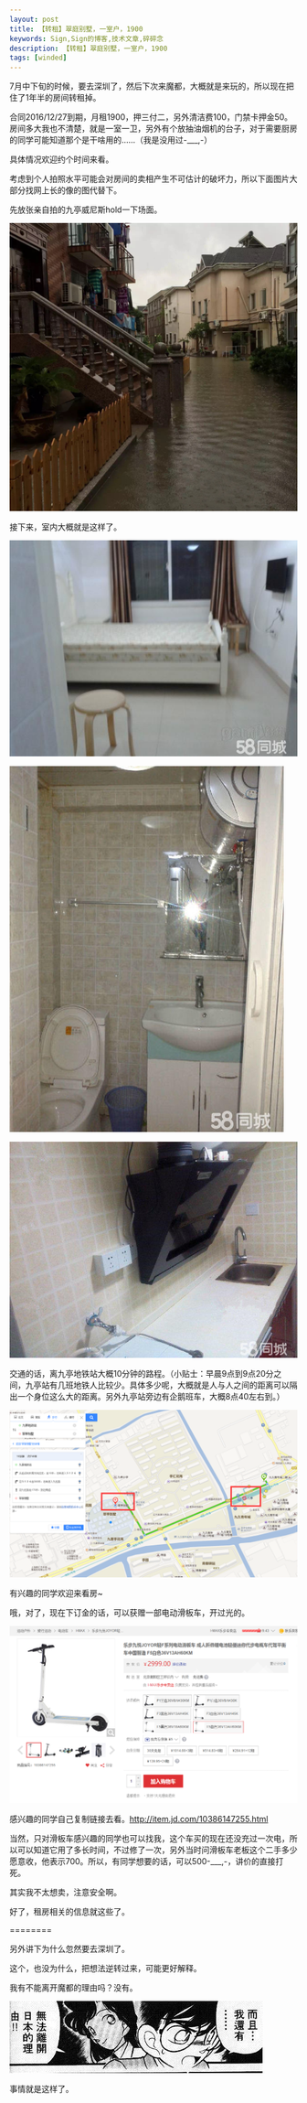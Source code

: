 ```yaml
---
layout: post
title: 【转租】翠庭别墅，一室户，1900
keywords: Sign,Sign的博客,技术文章,碎碎念
description: 【转租】翠庭别墅，一室户，1900
tags: [winded]
---
```


7月中下旬的时候，要去深圳了，然后下次来魔都，大概就是来玩的，所以现在把住了1年半的房间转租掉。

合同2016/12/27到期，月租1900，押三付二，另外清洁费100，门禁卡押金50。房间多大我也不清楚，就是一室一卫，另外有个放抽油烟机的台子，对于需要厨房的同学可能知道那个是干啥用的……（我是没用过-___,-）

具体情况欢迎约个时间来看。

考虑到个人拍照水平可能会对房间的卖相产生不可估计的破坏力，所以下面图片大部分找网上长的像的图代替下。

先放张亲自拍的九亭威尼斯hold一下场面。

![九亭威尼斯](/img/2016-6-7-rentals/e1.jpg)

接下来，室内大概就是这样了。

![卧室](/img/2016-6-7-rentals/e2.jpg)

![卫生间](/img/2016-6-7-rentals/e3.jpg)

![厨房](/img/2016-6-7-rentals/e4.jpg)

交通的话，离九亭地铁站大概10分钟的路程。（小贴士：早晨9点到9点20分之间，九亭站有几班地铁人比较少。具体多少呢，大概就是人与人之间的距离可以隔出一个身位这么大的距离。另外九亭站旁边有企鹅班车，大概8点40左右到。）

![交通](/img/2016-6-7-rentals/e5.png)

有兴趣的同学欢迎来看房~

哦，对了，现在下订金的话，可以获赠一部电动滑板车，开过光的。

![滑板车](/img/2016-6-7-rentals/e6.png)

感兴趣的同学自己复制链接去看。http://item.jd.com/10386147255.html

当然，只对滑板车感兴趣的同学也可以找我，这个车买的现在还没充过一次电，所以可以知道它用了多长时间，不过修了一次，另外当时问滑板车老板这个二手多少愿意收，他表示700。所以，有同学想要的话，可以500-___,-，讲价的直接打死。

其实我不太想卖，注意安全啊。

好了，租房相关的信息就这些了。

========

另外讲下为什么忽然要去深圳了。

这个，也没为什么，把想法逆转过来，可能更好解释。

我有不能离开魔都的理由吗？没有。

![离开的理由](/img/2016-6-7-rentals/e7.png)

事情就是这样了。